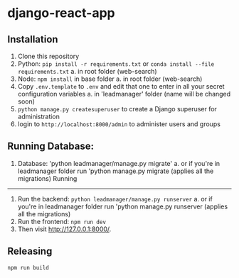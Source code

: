 django-react-app
================

Installation
------------
1. Clone this repository
2. Python: `pip install -r requirements.txt` or `conda install --file requirements.txt` 
 a. in root folder (web-search) 
3. Node: `npm install` in base folder 
 a. in root folder (web-search)
4. Copy `.env.template` to `.env` and edit that one to enter in all your secret configuration variables
 a. in 'leadmanager' folder (name will be changed soon)
5. `python manage.py createsuperuser` to create a Django superuser for administration
6. login to `http://localhost:8000/admin` to administer users and groups

Running Database: 
----------------
1. Database: 'python leadmanager/manage.py migrate'
 a. or if you're in leadmanager folder run 'python manage.py migrate (applies all the migrations)
Running
-------

1. Run the backend: `python leadmanager/manage.py runserver`
 a. or if you're in leadmanager folder run 'python manage.py runserver (applies all the migrations)
2. Run the frontend: `npm run dev`
3. Then visit http://127.0.0.1:8000/.

Releasing
---------
`npm run build` 